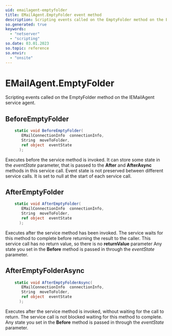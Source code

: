 ```yaml
---
uid: emailagent-emptyfolder
title: EMailAgent.EmptyFolder event method
description: Scripting events called on the EmptyFolder method on the EMailAgent service agent.
so.generated: true
keywords:
  - "netserver"
  - "scripting"
so.date: 03.01.2023
so.topic: reference
so.envir:
  - "onsite"
---
```

# EMailAgent.EmptyFolder

Scripting events called on the <see cref='M:SuperOffice.CRM.Services.IEMailAgent.EmptyFolder'>EmptyFolder</see> method on the <see cref='IEMailAgent'>IEMailAgent</see>  service agent.

## BeforeEmptyFolder
```cs
    static void BeforeEmptyFolder(
       EMailConnectionInfo  connectionInfo,
       String  moveToFolder,
       ref object  eventState
      );
```
Executes before the service method is invoked.
It can store some state in the *eventState* parameter, that is passed to the **After** and **AfterAsync** methods in this service call.
Event state is not preserved between different service calls. It is set to null at the start of each service call.
## AfterEmptyFolder
```cs
    static void AfterEmptyFolder(
       EMailConnectionInfo  connectionInfo,
       String  moveToFolder,
       ref object  eventState
      );
```
Executes after the service method has been invoked. The service waits for this method to complete before returning the result to the caller.
This service call has no return value, so there is no **returnValue** parameter
Any state you set in the **Before** method is passed in through the *eventState* parameter.
## AfterEmptyFolderAsync
```cs
    static void AfterEmptyFolderAsync(
       EMailConnectionInfo  connectionInfo,
       String  moveToFolder,
       ref object  eventState
      );
```
Executes after the service method is invoked, without waiting for the call to return.
The service call is not blocked waiting for this method to complete.
Any state you set in the **Before** method is passed in through the *eventState* parameter.

